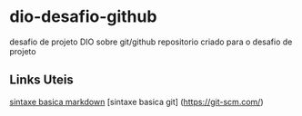 # dio-desafio-github
desafio de projeto DIO sobre git/github 
repositorio criado para o desafio de projeto 

## Links Uteis  
[sintaxe basica markdown](https://www.markdownguide.org/) 
[sintaxe basica git] (https://git-scm.com/)

